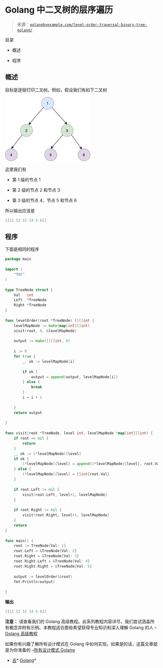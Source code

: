 <!--yml

分类：未分类

日期：2024-10-13 06:45:04

-->

# Golang 中二叉树的层序遍历

> 来源：[`golangbyexample.com/level-order-traversal-binary-tree-golang/`](https://golangbyexample.com/level-order-traversal-binary-tree-golang/)

目录

+   概述

+   程序

## **概述**

目标是逐层打印二叉树。例如，假设我们有如下二叉树

![](img/9a9347838908483552b24df3dc54cd38.png)

这里我们有

+   第 1 级的节点 1

+   第 2 级的节点 2 和节点 3

+   第 3 级的节点 4、节点 5 和节点 6

所以输出应该是

```go
[[1] [2 3] [4 5 6]]
```

## **程序**

下面是相同的程序

```go
package main

import (
	"fmt"
)

type TreeNode struct {
	Val   int
	Left  *TreeNode
	Right *TreeNode
}

func levelOrder(root *TreeNode) [][]int {
	levelMapNode := make(map[int][]int)
	visit(root, 0, &levelMapNode)

	output := make([][]int, 0)

	i := 0
	for true {
		_, ok := levelMapNode[i]

		if ok {
			output = append(output, levelMapNode[i])
		} else {
			break
		}
		i = i + 1

	}
	return output

}

func visit(root *TreeNode, level int, levelMapNode *map[int][]int) {
	if root == nil {
		return
	}
	_, ok := (*levelMapNode)[level]
	if ok {
		(*levelMapNode)[level] = append((*levelMapNode)[level], root.Val)
	} else {
		(*levelMapNode)[level] = []int{root.Val}
	}

	if root.Left != nil {
		visit(root.Left, level+1, levelMapNode)
	}

	if root.Right != nil {
		visit(root.Right, level+1, levelMapNode)
	}
	return
}

func main() {
	root := TreeNode{Val: 1}
	root.Left = &TreeNode{Val: 2}
	root.Right = &TreeNode{Val: 3}
	root.Right.Left = &TreeNode{Val: 4}
	root.Right.Right = &TreeNode{Val: 5}

	output := levelOrder(&root)
	fmt.Println(output)

}
```

**输出**

```go
[[1] [2 3] [4 5 6]]
```

**注意：** 请查看我们的 Golang 高级教程。此系列教程内容详尽，我们尝试涵盖所有概念并附有示例。本教程适合那些希望获得专业知识和深入理解 Golang 的人 – [Golang 高级教程](https://golangbyexample.com/golang-comprehensive-tutorial/)

如果你有兴趣了解所有设计模式在 Golang 中如何实现。如果是的话，这篇文章就是为你准备的 –[所有设计模式 Golang](https://golangbyexample.com/all-design-patterns-golang/)

+   [去](https://golangbyexample.com/tag/go/)*   [Golang](https://golangbyexample.com/tag/golang/)*
